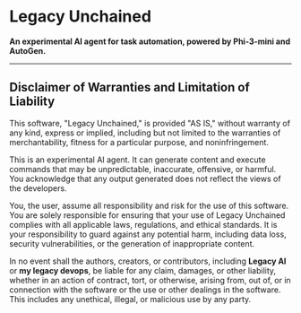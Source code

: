 # Legacy Unchained

**An experimental AI agent for task automation, powered by Phi-3-mini and AutoGen.**

---

## Disclaimer of Warranties and Limitation of Liability

This software, "Legacy Unchained," is provided "AS IS," without warranty of any kind, express or implied, including but not limited to the warranties of merchantability, fitness for a particular purpose, and noninfringement.

This is an experimental AI agent. It can generate content and execute commands that may be unpredictable, inaccurate, offensive, or harmful. You acknowledge that any output generated does not reflect the views of the developers.

You, the user, assume all responsibility and risk for the use of this software. You are solely responsible for ensuring that your use of Legacy Unchained complies with all applicable laws, regulations, and ethical standards. It is your responsibility to guard against any potential harm, including data loss, security vulnerabilities, or the generation of inappropriate content.

In no event shall the authors, creators, or contributors, including **Legacy AI** or **my legacy devops**, be liable for any claim, damages, or other liability, whether in an action of contract, tort, or otherwise, arising from, out of, or in connection with the software or the use or other dealings in the software. This includes any unethical, illegal, or malicious use by any party.
